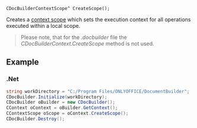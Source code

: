 `CDocBuilderContextScope^ CreateScope();`

Creates a [context scope](../../CDocBuilderContextScope/index.md) which sets the execution context for all operations executed within a local scope.

> Please note, that for the *.docbuilder* file the *CDocBuilderContext.CreateScope* method is not used.

## Example

### .Net

```cs
string workDirectory = "C:/Program Files/ONLYOFFICE/DocumentBuilder";
CDocBuilder.Initialize(workDirectory);
CDocBuilder oBuilder = new CDocBuilder();
CContext oContext = oBuilder.GetContext();
CContextScope oScope = oContext.CreateScope();
CDocBuilder.Destroy();
```

